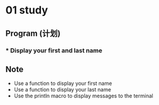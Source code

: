 # 01 study

## Program (计划)

### * Display your first and last name

## Note

- Use a function to display your first name
- Use a function to display your last name
- Use the println macro to display messages to the terminal
